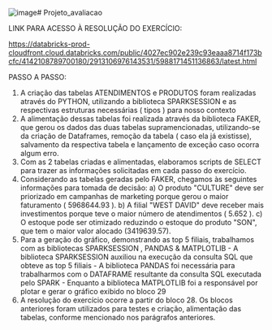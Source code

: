 ![image](https://github.com/user-attachments/assets/15b82dd2-5177-4d10-bd84-f7180db127b0)# Projeto_avaliacao

LINK PARA ACESSO À RESOLUÇÃO DO EXERCÍCIO:

https://databricks-prod-cloudfront.cloud.databricks.com/public/4027ec902e239c93eaaa8714f173bcfc/4142108789700180/2913106976143531/5988171451136863/latest.html

PASSO A PASSO:

1. A criação das tabelas ATENDIMENTOS e PRODUTOS foram realizadas através do PYTHON, utilizando a biblioteca SPARKSESSION e as respectivas estruturas necessárias ( tipos ) para nosso contexto
2. A alimentação dessas tabelas foi realizada através da biblioteca FAKER, que gerou os dados das duas tabelas supramencionadas, utilizando-se da criação de Dataframes, remoção da tabela ( caso ela já existisse), salvamento da respectiva tabela e lançamento de exceção caso ocorra algum erro.
3. Com as 2 tabelas criadas e alimentadas, elaboramos scripts de SELECT para trazer as informações solicitadas em cada passo do exercício.
4. Considerando as tabelas geradas pelo FAKER, chegamos às seguintes informações para tomada de decisão:
       a) O produto "CULTURE" deve ser priorizado em campanhas de marketing porque gerou o maior faturamento ( 5968644.93 ).
       b) A filial "WEST DAVID" deve receber mais investimentos porque teve o maior número de atendimentos ( 5.652 ).
       c) O estoque pode ser otimizado reduzindo o estoque do produto "SON", que tem o maior valor alocado (3419639.57).
5. Para a geração do gráfico, demonstrando as top 5 filiais, trabalhamos com as bibliotecas SPARKSESSION , PANDAS & MATPLOTLIB
       - A biblioteca SPARKSESSION auxiliou na execução da consulta SQL que obteve as top 5 filiais
       - A biblioteca PANDAS foi necessária para trabalharmos com o DATAFRAME resultante da consulta SQL executada pelo SPARK
       - Enquanto a biblioteca MATPLOTLIB foi a responsável por plotar e gerar o gráfico exibido no bloco 29
6. A resolução do exercício ocorre a partir do bloco 28. Os blocos anteriores foram utilizados para testes e criação, alimentação das tabelas, conforme mencionado nos parágrafos anteriores.


